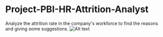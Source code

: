 # Project-PBI-HR-Attrition-Analyst
Analyze the attrition rate in the company's workforce to find the reasons and giving some suggestions.
![Alt text](relative%20path/to/img.png?raw=true "Page 1_ Dashboard.png")
